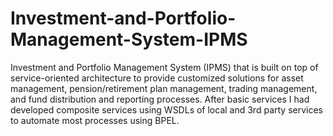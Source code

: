 # Investment-and-Portfolio-Management-System-IPMS
Investment and Portfolio Management System (IPMS) that is built on top of service-oriented architecture to provide customized solutions for asset management, pension/retirement plan management, trading management, and fund distribution and reporting processes. After basic services I had developed composite services using WSDLs of local and 3rd party services to automate most processes using BPEL.
